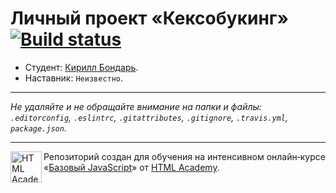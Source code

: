 # Личный проект «Кексобукинг» [![Build status][travis-image]][travis-url]

* Студент: [Кирилл Бондарь](https://up.htmlacademy.ru/javascript/10/user/3467).
* Наставник: `Неизвестно`.

---

_Не удаляйте и не обращайте внимание на папки и файлы:_<br>
_`.editorconfig`, `.eslintrc`, `.gitattributes`, `.gitignore`, `.travis.yml`, `package.json`._

---

<a href="https://htmlacademy.ru/intensive/javascript"><img align="left" width="50" height="50" title="HTML Academy" src="https://up.htmlacademy.ru/static/img/intensive/javascript/logo-for-github.svg"></a>

Репозиторий создан для обучения на интенсивном онлайн‑курсе «[Базовый JavaScript](https://htmlacademy.ru/intensive/javascript)» от [HTML Academy](https://htmlacademy.ru).

[travis-image]: https://travis-ci.org/htmlacademy-javascript/3467-keksobooking.svg?branch=master
[travis-url]: https://travis-ci.org/htmlacademy-javascript/3467-keksobooking
